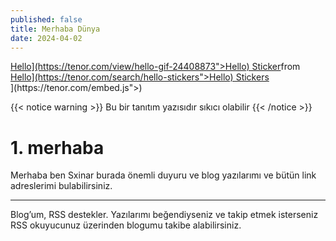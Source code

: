 ```yaml
---
published: false
title: Merhaba Dünya
date: 2024-04-02
---
```

<div class="tenor-gif-embed" data-postid="24408873" data-share-method="host" data-aspect-ratio="0.940625" data-width="100%"><a href="[https://tenor.com/view/hello-gif-24408873">Hello](https://tenor.com/view/hello-gif-24408873">Hello) Sticker</a>from <a href="[https://tenor.com/search/hello-stickers">Hello](https://tenor.com/search/hello-stickers">Hello) Stickers</a></div> <script type="text/javascript" async src="[https://tenor.com/embed.js"></script>](https://tenor.com/embed.js"></script>)

{{< notice warning >}} Bu bir tanıtım yazısıdır sıkıcı olabilir {{< /notice >}}

# 1\. merhaba

Merhaba ben Sxinar burada önemli duyuru ve blog yazılarımı ve bütün link adreslerimi bulabilirsiniz.

* * *

Blog’um, RSS destekler. Yazılarımı beğendiyseniz ve takip etmek isterseniz RSS okuyucunuz üzerinden blogumu takibe alabilirsiniz.